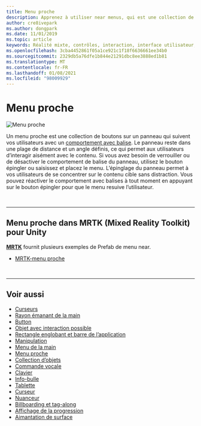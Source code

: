 ```yaml
---
title: Menu proche
description: Apprenez à utiliser near menus, qui est une collection de boutons sur un panneau qui vous suit avec un comportement avec balises dans un environnement de réalité mixte.
author: cre8ivepark
ms.author: dongpark
ms.date: 11/01/2019
ms.topic: article
keywords: Réalité mixte, contrôles, interaction, interface utilisateur, expérience utilisateur, menu, casque de réalité mixte, casque de réalité mixte, casque de réalité virtuelle, HoloLens, MRTK, boîte à outils de réalité mixte
ms.openlocfilehash: 3cba4452861f05a1ce921c1f18f6636661ee34b0
ms.sourcegitcommit: 2329db5a76dfe1b844e21291dbc8ee3888ed1b81
ms.translationtype: MT
ms.contentlocale: fr-FR
ms.lasthandoff: 01/08/2021
ms.locfileid: "98009929"
---
```

# <a name="near-menu"></a>Menu proche

![Menu proche](images/UX_Hero_NearMenu.jpg)

Un menu proche est une collection de boutons sur un panneau qui suivent vos utilisateurs avec un [comportement avec balise](billboarding-and-tag-along.md#what-is-a-tag-along). Le panneau reste dans une plage de distance et un angle définis, ce qui permet aux utilisateurs d’interagir aisément avec le contenu. Si vous avez besoin de verrouiller ou de désactiver le comportement de balise du panneau, utilisez le bouton épingler ou saisissez et placez le menu. L’épinglage du panneau permet à vos utilisateurs de se concentrer sur le contenu cible sans distraction. Vous pouvez réactiver le comportement avec balises à tout moment en appuyant sur le bouton épingler pour que le menu resuive l’utilisateur.

<br>

---

## <a name="near-menu-in-mrtk-mixed-reality-toolkit-for-unity"></a>Menu proche dans MRTK (Mixed Reality Toolkit) pour Unity
**[MRTK](https://github.com/Microsoft/MixedRealityToolkit-Unity)** fournit plusieurs exemples de Prefab de menu near.

* [MRTK-menu proche](https://microsoft.github.io/MixedRealityToolkit-Unity/Documentation/README_NearMenu.html)

<br>

---

## <a name="see-also"></a>Voir aussi

* [Curseurs](cursors.md)
* [Rayon émanant de la main](point-and-commit.md)
* [Button](button.md)
* [Objet avec interaction possible](interactable-object.md)
* [Rectangle englobant et barre de l’application](app-bar-and-bounding-box.md)
* [Manipulation](direct-manipulation.md)
* [Menu de la main](hand-menu.md)
* [Menu proche](near-menu.md)
* [Collection d’objets](object-collection.md)
* [Commande vocale](voice-input.md)
* [Clavier](keyboard.md)
* [Info-bulle](tooltip.md)
* [Tablette](slate.md)
* [Curseur](slider.md)
* [Nuanceur](shader.md)
* [Billboarding et tag-along](billboarding-and-tag-along.md)
* [Affichage de la progression](progress.md)
* [Aimantation de surface](surface-magnetism.md)
